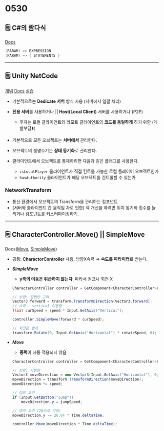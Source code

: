 # 0530

## 🗒️ C#의 람다식

[Docs](https://docs.microsoft.com/ko-kr/dotnet/csharp/language-reference/operators/lambda-expressions)

```csharp
(PARAM) => EXPRESSION
(PARAM) => { STATEMENTS }
```

---

## 🗒️ Unity NetCode

[개념](https://wergia.tistory.com/98?category=768883) [Docs](https://docs-multiplayer.unity3d.com/netcode/current/relay/relay/index.html) [실습](https://www.notion.so/NetCode-a5200a6b1e08437c95f948bad2105daf)

- 기본적으로는 **Dedicate 서버** 방식 사용 (서버에서 일괄 처리)
- **전용 서버**를 사용하거나 || **Host(Local Client)** 서버를 사용하거나 (P2P)
    - 후자는 로컬 클라이언트와 리모트 클라이언트의 **코드를 동일하게** 하기 위함 (개발부담⬇️)

- 기본적으로 모든 오브젝트는 **서버에서** 관리한다.
- 오브젝트의 생명주기는 **상태 동기화**로 관리한다.
- 클라이언트에서 오브젝트를 통제하려면 다음과 같은 플래그를 사용한다.
    - `isLocalPlayer` 클라이언트가 직접 컨트롤 가능한 로컬 플레이어 오브젝트인가
    - `hasAuthority` 클라이언트가 해당 오브젝트를 컨트롤할 수 있는가
    

### NetworkTransform

- 통신 환경에서 오브젝트의 Transform을 관리하는 컴포넌트
- (서버와 클라이언트 간 움직임 차로 인한) 렉 개선을 하려면 위치 동기화 횟수를 늘리거나 컴포넌트를 커스터마이징하기.

---

## 🗒️ CharacterController.Move() || SimpleMove

Docs([Move](https://docs.unity3d.com/kr/530/ScriptReference/CharacterController.Move.html), [SimpleMove](https://docs.unity3d.com/kr/530/ScriptReference/CharacterController.SimpleMove.html))

- 공통: **CharactorController** 사용, 방향X속력 ⇒ **속도를 파라미터**로 받는다.
- ***SimpleMove***
    - **y축의 이동은 취급하지 않는다**. 따라서 점프나 회전 X
    
    ```csharp
    CharacterController controller = GetComponent<CharacterController>();
    
    // 방향: 정면만 고려
    Vector3 forward = transform.TransformDirection(Vector3.forward);
    // 속력 - vertical 이동량
    float curSpeed = speed * Input.GetAxis("Vertical");
    
    controller.SimpleMove(forward * curSpeed);
    
    // 회전은 별개
    transform.Rotate(0, Input.GetAxis("Horizontal") * rotateSpeed, 0);
    ```
    
- ***Move***
    - **중력**이 자동 적용되지 않음
    
    ```csharp
    CharacterController controller = GetComponent<CharacterController>();
    
    // 방향: 사방향
    Vector3 moveDirection = new Vector3(Input.GetAxis("Horizontal"), 0, Input.GetAxis("Vertical"));
    moveDirection = transform.TransformDirection(moveDirection);
    moveDirection *= speed;
    
    // 점프 고려
    if (Input.GetButton("Jump"))
    	moveDirection.y = jumpSpeed;
    
    // 중력 고려 (20으로 가정)
    moveDirection.y -= 20.0F * Time.deltaTime;
    
    controller.Move(moveDirection * Time.deltaTime);
    ```